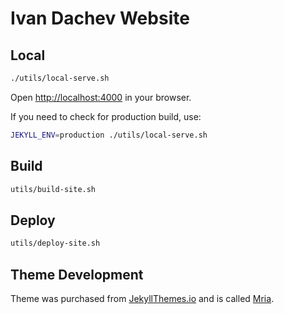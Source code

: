 # Ivan Dachev Website

## Local

```bash
./utils/local-serve.sh
```

Open [http://localhost:4000](http://localhost:4000) in your browser.

If you need to check for production build, use:

```bash
JEKYLL_ENV=production ./utils/local-serve.sh
```

## Build

```bash
utils/build-site.sh
```

## Deploy

```bash
utils/deploy-site.sh
```

## Theme Development

Theme was purchased from [JekyllThemes.io](https://jekyllthemes.io/developers/artem-sheludko) and is called [Mria](https://mria.netlify.app/).
